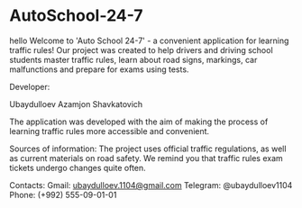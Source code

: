 # AutoSchool-24-7
hello 
Welcome to 'Auto School 24-7' - a convenient application for learning traffic rules! Our project was created to help drivers and driving school students master traffic rules, learn about road signs, markings, car malfunctions and prepare for exams using tests.

Developer:

Ubaydulloev Azamjon Shavkatovich

The application was developed with the aim of making the process of learning traffic rules more accessible and convenient.

Sources of information:
The project uses official traffic regulations, as well as current materials on road safety.
We remind you that traffic rules exam tickets undergo changes quite often.

Contacts:
Gmail: ubaydulloev.1104@gmail.com
Telegram: @ubaydulloev1104
Phone: (+992) 555-09-01-01

